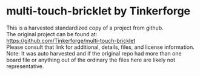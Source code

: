 
# multi-touch-bricklet by Tinkerforge  
This is a harvested standardized copy of a project from github.  
The original project can be found at:  
https://github.com/Tinkerforge/multi-touch-bricklet  
Please consult that link for additional, details, files, and license information.  
Note: It was auto harvested and if the original repo had more than one board file or anything out of the ordinary the files here are likely not representative.  
    